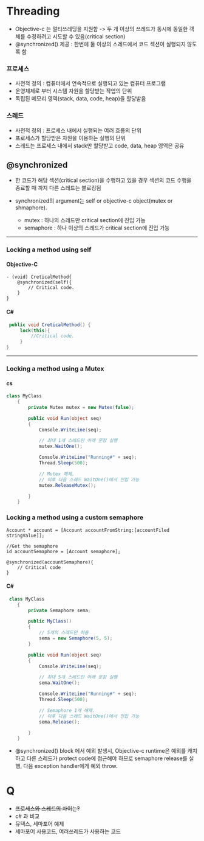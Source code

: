 # Threading

* Objective-c 는 멀티쓰레딩을 지원함 -> 두 개 이상의 쓰레드가 동시에 동일한 객체를 수정하려고 시도할 수 있음(critical section)
* @synchronized() 제공 : 한번에 둘 이상의 스레드에서 코드 섹션이 실행되지 않도록 함

### 프로세스
* 사전적 정의 : 컴퓨터에서 연속적으로 실행되고 있는 컴퓨터 프로그램
* 운영체제로 부터 시스템 자원을 할당받는 작업의 단위
* 독립된 메모리 영역(stack, data, code, heap)을 할당받음
### 스레드
* 사전적 정의 : 프로세스 내에서 실행되는 여러 흐름의 단위
* 프로세스가 할당받은 자원을 이용하는 실행의 단위
* 스레드는 프로세스 내에서 stack만 할당받고 code, data, heap 영역은 공유  

## @synchronized

* 한 코드가 해당 섹션(critical section)을 수행하고 있을 경우 섹션의 코드 수행을 종료할 때 까지 다른 스레드는 블로킹됨
* synchronized의 argument는 self or objective-c object(mutex or shmaphore).

    * mutex : 하나의 스레드만 critical section에 진입 가능
    * semaphore : 하나 이상의 스레드가 critical section에 진입 가능

* * *

### Locking a method using self
#### Objective-C
```objc
- (void) CreticalMethod{
    @synchronized(self){
        // Critical code.
    }
}
```
#### C#
```cs
 public void CreticalMethod() {
     lock(this){
         //Critical code.
     }
}
```
* * * 
### Locking a method using a Mutex

#### cs
```cs
class MyClass
    {
        private Mutex mutex = new Mutex(false);

        public void Run(object seq)
        {
            Console.WriteLine(seq);

            // 최대 1개 스레드만 아래 문장 실행
            mutex.WaitOne();

            Console.WriteLine("Running#" + seq);
            Thread.Sleep(500);

            // Mutex 해제. 
            // 이후 다음 스레드 WaitOne()에서 진입 가능
            mutex.ReleaseMutex();

        }
    }
```

### Locking a method using a custom semaphore
```objc
Account * account = [Account accountFromString:[accountFiled stringValue]];

//Get the semaphore
id accountSemaphore = [Account semaphore];

@synchronized(accountSemaphore){
    // Critical code
}
```
#### C#
```cs
 class MyClass
    {
        private Semaphore sema;

        public MyClass()
        {
            // 5개의 스레드만 허용
            sema = new Semaphore(5, 5);
        }

        public void Run(object seq)
        {
            Console.WriteLine(seq);

            // 최대 5개 스레드만 아래 문장 실행
            sema.WaitOne();

            Console.WriteLine("Running#" + seq);
            Thread.Sleep(500);

            // Semaphore 1개 해제. 
            // 이후 다음 스레드 WaitOne()에서 진입 가능
            sema.Release();

        }
    }
```
* @synchronized() block 에서 예외 발생시, Objective-c runtime은 예외를 캐치하고 다른 스레드가 protect code에 접근해야 하므로 semaphore release를 실행, 다음 exception handler에게 예외 throw.

# Q

* ~~프로세스와 스레드의 차이는?~~
* c# 과 비교
* 뮤텍스, 세마포어 예제
* 세마포어 사용코드, 여러쓰레드가 사용하는 코드